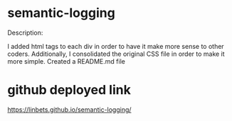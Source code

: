 # semantic-logging

Description:

I added html tags to each div in order to have it make more sense to other coders. 
Additionally, I consolidated the original CSS file in order to make it more simple.
Created a README.md file

# github deployed link 

https://linbets.github.io/semantic-logging/


